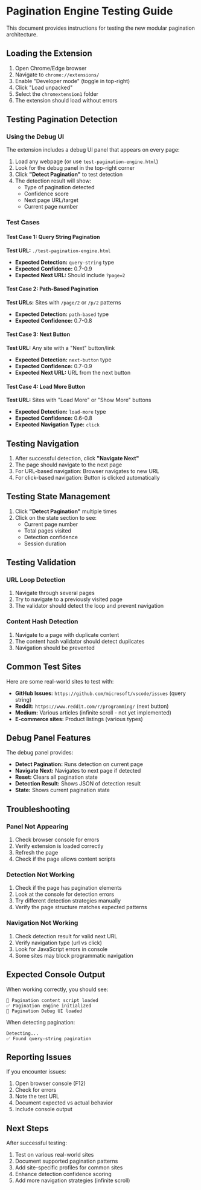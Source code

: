 # Pagination Engine Testing Guide

This document provides instructions for testing the new modular pagination architecture.

## Loading the Extension

1. Open Chrome/Edge browser
2. Navigate to `chrome://extensions/`
3. Enable "Developer mode" (toggle in top-right)
4. Click "Load unpacked"
5. Select the `chromextension1` folder
6. The extension should load without errors

## Testing Pagination Detection

### Using the Debug UI

The extension includes a debug UI panel that appears on every page:

1. Load any webpage (or use `test-pagination-engine.html`)
2. Look for the debug panel in the top-right corner
3. Click **"Detect Pagination"** to test detection
4. The detection result will show:
   - Type of pagination detected
   - Confidence score
   - Next page URL/target
   - Current page number

### Test Cases

#### Test Case 1: Query String Pagination
**Test URL:** `./test-pagination-engine.html`
- **Expected Detection:** `query-string` type
- **Expected Confidence:** 0.7-0.9
- **Expected Next URL:** Should include `?page=2`

#### Test Case 2: Path-Based Pagination
**Test URLs:** Sites with `/page/2` or `/p/2` patterns
- **Expected Detection:** `path-based` type
- **Expected Confidence:** 0.7-0.8

#### Test Case 3: Next Button
**Test URL:** Any site with a "Next" button/link
- **Expected Detection:** `next-button` type
- **Expected Confidence:** 0.7-0.9
- **Expected Next URL:** URL from the next button

#### Test Case 4: Load More Button
**Test URL:** Sites with "Load More" or "Show More" buttons
- **Expected Detection:** `load-more` type
- **Expected Confidence:** 0.6-0.8
- **Expected Navigation Type:** `click`

## Testing Navigation

1. After successful detection, click **"Navigate Next"**
2. The page should navigate to the next page
3. For URL-based navigation: Browser navigates to new URL
4. For click-based navigation: Button is clicked automatically

## Testing State Management

1. Click **"Detect Pagination"** multiple times
2. Click on the state section to see:
   - Current page number
   - Total pages visited
   - Detection confidence
   - Session duration

## Testing Validation

### URL Loop Detection
1. Navigate through several pages
2. Try to navigate to a previously visited page
3. The validator should detect the loop and prevent navigation

### Content Hash Detection
1. Navigate to a page with duplicate content
2. The content hash validator should detect duplicates
3. Navigation should be prevented

## Common Test Sites

Here are some real-world sites to test with:

- **GitHub Issues:** `https://github.com/microsoft/vscode/issues` (query string)
- **Reddit:** `https://www.reddit.com/r/programming/` (next button)
- **Medium:** Various articles (infinite scroll - not yet implemented)
- **E-commerce sites:** Product listings (various types)

## Debug Panel Features

The debug panel provides:
- **Detect Pagination:** Runs detection on current page
- **Navigate Next:** Navigates to next page if detected
- **Reset:** Clears all pagination state
- **Detection Result:** Shows JSON of detection result
- **State:** Shows current pagination state

## Troubleshooting

### Panel Not Appearing
1. Check browser console for errors
2. Verify extension is loaded correctly
3. Refresh the page
4. Check if the page allows content scripts

### Detection Not Working
1. Check if the page has pagination elements
2. Look at the console for detection errors
3. Try different detection strategies manually
4. Verify the page structure matches expected patterns

### Navigation Not Working
1. Check detection result for valid next URL
2. Verify navigation type (url vs click)
3. Look for JavaScript errors in console
4. Some sites may block programmatic navigation

## Expected Console Output

When working correctly, you should see:
```
🚀 Pagination content script loaded
✅ Pagination engine initialized
🐛 Pagination Debug UI loaded
```

When detecting pagination:
```
Detecting...
✅ Found query-string pagination
```

## Reporting Issues

If you encounter issues:
1. Open browser console (F12)
2. Check for errors
3. Note the test URL
4. Document expected vs actual behavior
5. Include console output

## Next Steps

After successful testing:
1. Test on various real-world sites
2. Document supported pagination patterns
3. Add site-specific profiles for common sites
4. Enhance detection confidence scoring
5. Add more navigation strategies (infinite scroll)
